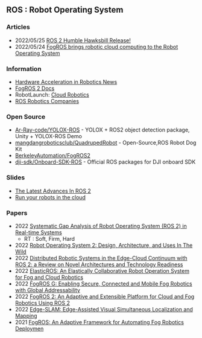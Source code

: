 ## ROS : Robot Operating System


### Articles
- 2022/05/25 [ROS 2 Humble Hawksbill Release!](https://www.openrobotics.org/blog/2022/5/24/ros-2-humble-hawksbill-release)
- 2022/05/24 [FogROS brings robotic cloud computing to the Robot Operating System](https://techcrunch.com/2022/05/23/fogros-brings-robotic-cloud-computing-to-the-robot-operating-system/)


### Information
- [Hardware Acceleration in Robotics News](https://news.accelerationrobotics.com/)
- [FogROS 2 Docs](https://berkeleyautomation.github.io/FogROS2/about)
- RobotLaunch: [Cloud Robotics](https://www.robolaunch.io/usecases-cloud-robotics) 
- [ROS Robotics Companies](https://github.com/vmayoral/ros-robotics-companies)


### Open Source
- [Ar-Ray-code/YOLOX-ROS](https://github.com/Ar-Ray-code/YOLOX-ROS) - YOLOX + ROS2 object detection package, Unity + YOLOX-ROS Demo
- [mangdangroboticsclub/QuadrupedRobot](https://github.com/mangdangroboticsclub/QuadrupedRobot) - Open-Source,ROS Robot Dog Kit
- [BerkeleyAutomation/FogROS2](https://github.com/BerkeleyAutomation/FogROS2)
- [dji-sdk/Onboard-SDK-ROS](https://github.com/dji-sdk/Onboard-SDK-ROS) - Official ROS packages for DJI onboard SDK


### Slides
- [The Latest Advances In ROS 2](https://static1.squarespace.com/static/51df34b1e4b08840dcfd2841/t/62b24ef5ef9ba32836ee4494/1655852797323/ROS-I-Community2022-OpenRobotics-Kat+Scott.pdf)
- [Run your robots in the cloud](https://d1.awsstatic.com/aws-summit-london-session-slides/Run%20your%20robots%20in%20the%20cloud.pdf)


### Papers
- 2022 [Systematic Gap Analysis of Robot Operating System (ROS 2) in Real-time Systems](https://www.diva-portal.org/smash/get/diva2:1668268/FULLTEXT01.pdf)
	- RT : Soft, Firm, Hard
- 2022 [Robot Operating System 2: Design, Architecture, and Uses In The Wild](https://arxiv.org/pdf/2211.07752.pdf)
- 2022 [Distributed Robotic Systems in the Edge-Cloud Continuum with ROS 2: a Review on Novel Architectures and Technology Readiness](https://arxiv.org/pdf/2211.00985v1.pdf)
- 2022 [ElasticROS: An Elastically Collaborative Robot Operation System for Fog and Cloud Robotics](https://arxiv.org/pdf/2209.01774.pdf)
- 2022 [FogROS G: Enabling Secure, Connected and Mobile Fog Robotics with Global Addressability](https://arxiv.org/pdf/2210.11691.pdf)
- 2022 [FogROS 2: An Adaptive and Extensible Platform for Cloud and Fog Robotics Using ROS 2](https://arxiv.org/pdf/2205.09778v1.pdf)
- 2022 [Edge-SLAM: Edge-Assisted Visual Simultaneous Localization and Mapping](https://dl.acm.org/doi/pdf/10.1145/3561972?casa_token=pOdZeamzE68AAAAA:rHNW27yKugB8tEOqZzNLp8LYyaygf4MROMz6K-fnO_YCQErSUacOXRQAPvFE_NsOrnCi7vX4kRRG)
- 2021 [FogROS: An Adaptive Framework for Automating Fog Robotics Deploymen](https://arxiv.org/pdf/2108.11355.pdf)

